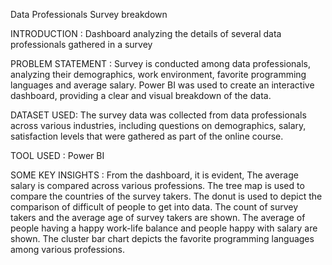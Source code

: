Data Professionals Survey breakdown

INTRODUCTION : Dashboard analyzing the details of several data professionals gathered in a survey

PROBLEM STATEMENT : Survey is  conducted among data professionals, analyzing their demographics, work environment, favorite programming languages and average salary. Power BI was used to create an interactive dashboard, providing a clear and visual breakdown of the data.

DATASET USED: The survey data was collected from data professionals across various industries, including questions on demographics, salary, satisfaction levels that were gathered as part of the online course.

TOOL USED : Power BI

SOME KEY INSIGHTS : From the dashboard, it is evident,
The average salary is compared across various professions.
The tree map is used to compare the countries of the survey takers.
The donut is used to depict the comparison of difficult of people to get into data.
The count of survey takers and the average age of survey takers are shown.
The average of people having a happy work-life balance and people happy with salary are shown. 
The cluster bar chart depicts the favorite programming languages among various professions.
